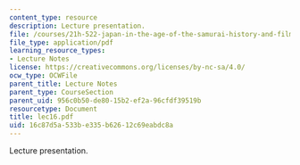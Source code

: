 ```yaml
---
content_type: resource
description: Lecture presentation.
file: /courses/21h-522-japan-in-the-age-of-the-samurai-history-and-film-fall-2006/16c87d5a533be335b62612c69eabdc8a_lec16.pdf
file_type: application/pdf
learning_resource_types:
- Lecture Notes
license: https://creativecommons.org/licenses/by-nc-sa/4.0/
ocw_type: OCWFile
parent_title: Lecture Notes
parent_type: CourseSection
parent_uid: 956c0b50-de80-15b2-ef2a-96cfdf39519b
resourcetype: Document
title: lec16.pdf
uid: 16c87d5a-533b-e335-b626-12c69eabdc8a
---
```

Lecture presentation.